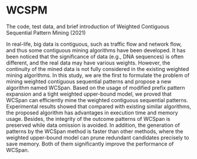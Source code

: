 # WCSPM
The code, test data, and brief introduction of Weighted Contiguous Sequential Pattern Mining (2021)

In real-life, big data is contiguous, such as traffic flow and network flow, and thus some contiguous mining algorithms have been developed. It has been noticed that the significance of data (e.g., DNA sequences) is often different, and the real data may have various weights. However, the continuity of the mined data is not fully considered in the existing weighted mining algorithms. In this study, we are the first to formulate the problem of mining weighted contiguous sequential patterns and propose a new algorithm named WCSpan. Based on the usage of modified prefix pattern expansion and a tight weighted upper-bound model, we proved that WCSpan can efficiently mine the weighted contiguous sequential patterns. Experimental results showed that compared with existing similar algorithms, the proposed algorithm has advantages in execution time and memory usage. Besides, the integrity of the outcome patterns of WCSpan is preserved while data omission is avoided. In addition, the generation of patterns by the WCSpan method is faster than other methods, where the weighted upper-bound model can prune redundant candidates precisely to save memory. Both of them significantly improve the performance of WCSpan.
